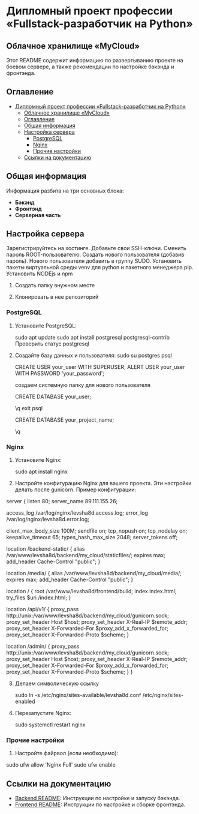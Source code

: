 # Дипломный проект профессии «Fullstack-разработчик на Python»

## Облачное хранилище «MyCloud»

Этот README содержит информацию по развертыванию проекте на боевом сервере, а также рекомендации по настройке бэкэнда и фронтэнда.

## Оглавление

- [Дипломный проект профессии «Fullstack-разработчик на Python»](#дипломный-проект-профессии-fullstack-разработчик-на-python)
  - [Облачное хранилище «MyCloud»](#облачное-хранилище-mycloud)
  - [Оглавление](#оглавление)
  - [Общая информация](#общая-информация)
  - [Настройка сервера](#настройка-сервера)
    - [PostgreSQL](#postgresql)
    - [Nginx](#nginx)
    - [Прочие настройки](#прочие-настройки)
  - [Ссылки на документацию](#ссылки-на-документацию)

## Общая информация

Информация разбита на три основных блока:

- **Бэкэнд** 
- **Фронтэнд**
- **Серверная часть**

## Настройка сервера

   Зарегистрируйтесь на хостинге.
   Добавьте свои SSH-ключи.
   Сменить пароль ROOT-пользователю.
   Создать нового пользователя (добавив пароль).
   Нового пользователя добавить в группу SUDO.
   Установить пакеты виртуальной среды venv для python и пакетного менеджера pip.
   Установить NODEjs и npm

1. Создать папку внужном месте

2. Клонировать в нее репозиторий

### PostgreSQL

1. Установите PostgreSQL:

   sudo apt update
   sudo apt install postgresql postgresql-contrib
   Проверить статус postgresql

2. Создайте базу данных и пользователя:
   sudo su postgres
   psql

   CREATE USER your_user WITH SUPERUSER;
   ALERT USER your_user WITH PASSWORD 'your_password';
   
   создаем системную папку для нового пользователя

   CREATE DATABASE your_user;

   \q
   exit
   psql

   CREATE DATABASE your_project_name;

   \q

### Nginx 

1. Установите Nginx:

   sudo apt install nginx

2. Настройте конфигурацию Nginx для вашего проекта. Эти настройки делать после gunicorn. Пример конфигурации:

server {
   listen 80;
   server_name 89.111.155.26;

   access_log /var/log/nginx/levsha8d.access.log;
   error_log /var/log/nginx/levsha8d.error.log;

   client_max_body_size 100M;
   sendfile on;
   tcp_nopush on;
   tcp_nodelay on;
   keepalive_timeout 65;
   types_hash_max_size 2048;
   server_tokens off;

   location /backend-static/ {
      alias /var/www/levsha8d/backend/my_cloud/staticfiles/;
      expires max;
      add_header Cache-Control "public";
   }

   location /media/ {
      alias /var/www/levsha8d/backend/my_cloud/media/;
      expires max;
      add_header Cache-Control "public";
   }

   location / {
      root /var/www/levsha8d/frontend/build;
      index index.html;
      try_files $uri /index.html;
   }

   location /api/v1/ {
      proxy_pass http://unix:/var/www/levsha8d/backend/my_cloud/gunicorn.sock;
      proxy_set_header Host $host;
      proxy_set_header X-Real-IP $remote_addr;
      proxy_set_header X-Forwarded-For $proxy_add_x_forwarded_for;
      proxy_set_header X-Forwarded-Proto $scheme;
   }

   location /admin/ {
      proxy_pass http://unix:/var/www/levsha8d/backend/my_cloud/gunicorn.sock;
      proxy_set_header Host $host;
      proxy_set_header X-Real-IP $remote_addr;
      proxy_set_header X-Forwarded-For $proxy_add_x_forwarded_for;
      proxy_set_header X-Forwarded-Proto $scheme;
   }
}

3. Делаем символическую ссылку

    sudo ln -s /etc/nginx/sites-available/levsha8d.conf /etc/nginx/sites-enabled


4. Перезапустите Nginx:

   sudo systemctl restart nginx


### Прочие настройки

1. Настройте файрвол (если необходимо):

  sudo ufw allow 'Nginx Full'
  sudo ufw enable

## Ссылки на документацию

- [Backend README](backend/README.md): Инструкции по настройке и запуску бэкэнда.
- [Frontend README](frontend/README.md): Инструкции по настройке и сборке фронтэнда.
